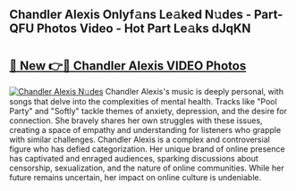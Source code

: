 ## Chandler Alexis Onlyf𝚊ns Le𝚊ked N𝚞des - Part-QFU Photos Video - Hot Part Le𝚊ks dJqKN

# <h2><a href="http://ac21230.deff.icu/?id=Chandler+Alexis">🔗 New 👉🔴 Chandler Alexis VIDEO Photos</a></h2>

[![Chandler Alexis N𝚞des](https://i.imgur.com/rIISA9y.gif)](http://ac21230.deff.icu/?id=Chandler+Alexis)
Chandler Alexis's music is deeply personal, with songs that delve into the complexities of mental health. Tracks like "Pool Party" and "Softly" tackle themes of anxiety, depression, and the desire for connection. She bravely shares her own struggles with these issues, creating a space of empathy and understanding for listeners who grapple with similar challenges. Chandler Alexis is a complex and controversial figure who has defied categorization. Her unique brand of online presence has captivated and enraged audiences, sparking discussions about censorship, sexualization, and the nature of online communities. While her future remains uncertain, her impact on online culture is undeniable.
